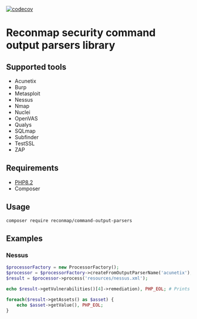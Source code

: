 [![codecov](https://codecov.io/gh/reconmap/php-command-output-parsers/branch/master/graph/badge.svg?token=t3ODnO2R8u)](https://codecov.io/gh/reconmap/php-command-output-parsers)

# Reconmap security command output parsers library

## Supported tools

- Acunetix
- Burp
- Metasploit
- Nessus
- Nmap
- Nuclei
- OpenVAS
- Qualys
- SQLmap
- Subfinder
- TestSSL
- ZAP

## Requirements

* [PHP8.2](https://www.php.net/releases/8.2/en.php)
* Composer

## Usage

```shell
composer require reconmap/command-output-parsers
```

## Examples

### Nessus

```php
$processorFactory = new ProcessorFactory();
$processor = $processorFactory->createFromOutputParserName('acunetix');
$result = $processor->process('resources/nessus.xml');

echo $result->getVulnerabilities()[4]->remediation), PHP_EOL; # Prints 'Protect your target with an IP filter.'

foreach($result->getAssets() as $asset) {
    echo $asset->getValue(), PHP_EOL;
}
```
